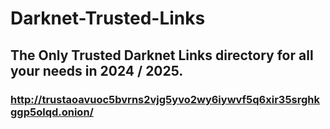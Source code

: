 # Darknet-Trusted-Links

## The Only Trusted Darknet Links directory for all your needs in 2024 / 2025.

### http://trustaoavuoc5bvrns2vjg5yvo2wy6iywvf5q6xir35srghkggp5olqd.onion/

